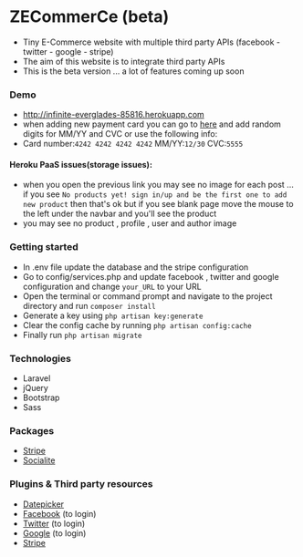 # ZECommerCe (beta)
* Tiny E-Commerce website with multiple third party APIs (facebook - twitter - google - stripe)
* The aim of this website is to integrate third party APIs 
* This is the beta version ... a lot of features coming up soon

### Demo  
* http://infinite-everglades-85816.herokuapp.com
* when adding new payment card you can go to [here](https://stripe.com/docs/testing#cards) and add random digits for MM/YY and CVC or use the following info:
* Card number:`4242 4242 4242 4242` MM/YY:`12/30` CVC:`5555`
#### Heroku PaaS issues(storage issues):
* when you open the previous link you may see no image for each post ... if you see `No products yet! sign in/up and be the first one to add new product` then that's ok but if you see blank page move the mouse to the left under the navbar and you'll see the product
* you may see no product , profile , user and author image

### Getting started
* In .env file update the database and the stripe configuration
* Go to config/services.php and update facebook , twitter and google configuration and change `your_URL` to your URL
* Open the terminal or command prompt and navigate to the project directory and run `composer install`
* Generate a key using `php artisan key:generate`
* Clear the config cache by running `php artisan config:cache`
* Finally run `php artisan migrate`

### Technologies
* Laravel 
* jQuery 
* Bootstrap
* Sass

### Packages
* [Stripe](https://github.com/stripe/stripe-php)
* [Socialite](https://github.com/laravel/socialite)

### Plugins & Third party resources
* [Datepicker](http://api.jqueryui.com/datepicker)
* [Facebook](https://facebook.com) (to login)
* [Twitter](https://twitter.com) (to login)
* [Google](https://google.com) (to login)
* [Stripe](https://stripe.com)


